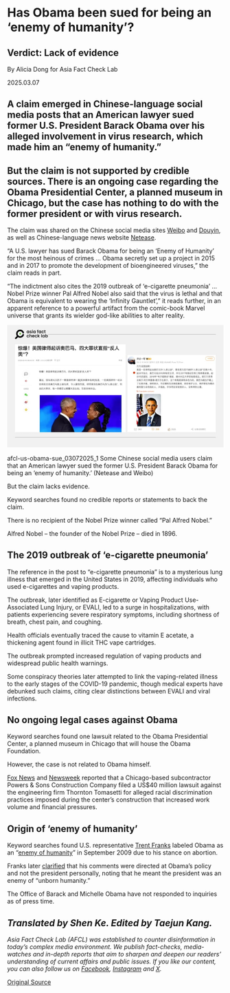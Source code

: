 # Has Obama been sued for being an ‘enemy of humanity’?

## Verdict: Lack of evidence

By Alicia Dong for Asia Fact Check Lab

2025.03.07

## A claim emerged in Chinese-language social media posts that an American lawyer sued former U.S. President Barack Obama over his alleged involvement in virus research, which made him an “enemy of humanity.”

## But the claim is not supported by credible sources. There is an ongoing case regarding the Obama Presidential Center, a planned museum in Chicago, but the case has nothing to do with the former president or with virus research.

The claim was shared on the Chinese social media sites [Weibo](https://archive.ph/TzOjm) and [Douyin](https://www.douyin.com/video/7469326855397461307), as well as Chinese-language news website [Netease](https://archive.ph/ZPMnw).

“A U.S. lawyer has sued Barack Obama for being an ‘Enemy of Humanity’ for the most heinous of crimes … Obama secretly set up a project in 2015 and in 2017 to promote the development of bioengineered viruses,” the claim reads in part.

“The indictment also cites the 2019 outbreak of ‘e-cigarette pneumonia’ … Nobel Prize winner Pal Alfred Nobel also said that the virus is lethal and that Obama is equivalent to wearing the ‘Infinity Gauntlet’,” it reads further, in an apparent reference to a powerful artifact from the comic-book Marvel universe that grants its wielder god-like abilities to alter reality.

![Some Chinese social media users claim that an American lawyer sued the former U.S. President Barack Obama for being an ‘enemy of humanity.’](images/ABGTGHA4SRCVZL6XWODVBOSEBM.jpg)

afcl-us-obama-sue\_03072025\_1 Some Chinese social media users claim that an American lawyer sued the former U.S. President Barack Obama for being an ‘enemy of humanity.’ (Netease and Weibo)

But the claim lacks evidence.

Keyword searches found no credible reports or statements to back the claim.

There is no recipient of the Nobel Prize winner called “Pal Alfred Nobel.”

Alfred Nobel – the founder of the Nobel Prize – died in 1896.

## The 2019 outbreak of ‘e-cigarette pneumonia’

The reference in the post to “e-cigarette pneumonia” is to a mysterious lung illness that emerged in the United States in 2019, affecting individuals who used e-cigarettes and vaping products.

The outbreak, later identified as E-cigarette or Vaping Product Use-Associated Lung Injury, or EVALI, led to a surge in hospitalizations, with patients experiencing severe respiratory symptoms, including shortness of breath, chest pain, and coughing.

Health officials eventually traced the cause to vitamin E acetate, a thickening agent found in illicit THC vape cartridges.

The outbreak prompted increased regulation of vaping products and widespread public health warnings.

Some conspiracy theories later attempted to link the vaping-related illness to the early stages of the COVID-19 pandemic, though medical experts have debunked such claims, citing clear distinctions between EVALI and viral infections.

## No ongoing legal cases against Obama

Keyword searches found one lawsuit related to the Obama Presidential Center, a planned museum in Chicago that will house the Obama Foundation.

However, the case is not related to Obama himself.

[Fox News](https://www.foxnews.com/us/obama-center-subcontractor-files-40m-discrimination-lawsuit-against-engineering-firm-overruns) and [Newsweek](https://www.newsweek.com/barack-obama-presidential-center-library-chicago-lawsuit-discrimination-2024316?utm_source=chatgpt.com) reported that a Chicago-based subcontractor Powers & Sons Construction Company filed a US$40 million lawsuit against the engineering firm Thornton Tomasetti for alleged racial discrimination practices imposed during the center’s construction that increased work volume and financial pressures.

## Origin of ‘enemy of humanity’

Keyword searches found U.S. representative [Trent Franks](https://www.politico.com/story/2009/09/franks-obama-is-enemy-of-humanity-027725?utm_source=chatgpt.com) labeled Obama as an “[enemy of humanity](https://www.youtube.com/watch?v=9HpcfU2bh1g&ab_channel=NewsPaperOnline)” in September 2009 due to his stance on abortion.

Franks later [clarified](https://www.upi.com/Top_News/2009/09/30/Franks-amends-Obama-enemy-comments/96531254311031/?utm_source=chatgpt.com) that his comments were directed at Obama’s policy and not the president personally, noting that he meant the president was an enemy of “unborn humanity.”

The Office of Barack and Michelle Obama have not responded to inquiries as of press time.

## *Translated by Shen Ke. Edited by Taejun Kang.*

*Asia Fact Check Lab (AFCL) was established to counter disinformation in today’s complex media environment. We publish fact-checks, media-watches and in-depth reports that aim to sharpen and deepen our readers’ understanding of current affairs and public issues. If you like our content, you can also follow us on* [*Facebook*](https://www.facebook.com/asiafactchecklabcn)*,* [*Instagram*](https://www.instagram.com/asiafactchecklab/) *and* [*X*](https://twitter.com/AFCL_eng)*.*



[Original Source](https://www.rfa.org/english/factcheck/2025/03/07/afcl-us-obama-sue/)